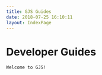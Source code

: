 ```yaml
---
title: GJS Guides
date: 2018-07-25 16:10:11
layout: IndexPage
---
```


# Developer Guides

    Welcome to GJS!

<ShowCaseBox title="GJS" subtitle="Tutorials for GJS">
<ShowCase link="gjs/style-guide.html" title="Style Guide" subtitle="The official style guide for GJS and GNOME projects written in GJS." image="" />
<ShowCase link="gjs/transition.html" title="Transition" subtitle="How does GJS compare to other JavaScript environments?" image="" />
<ShowCase link="gjs/legacy-class-syntax.html" title="Legacy Classes" subtitle="How do I use the deprecated Lang.Class objects?" image="" />
<ShowCase link="gjs/features-across-versions.html" title="Feature Compatibility" subtitle="Which features work in my version of GJS?" image="" />
</ShowCaseBox>

<ShowCaseBox title="GTK" subtitle="Gtk Tutorials">
<ShowCase link="gtk/gtk-tutorial/" title="Getting Started in GTK+ with GJS" subtitle="New to GTK+ or using it with GJS? This is for you!" image="" />
<ShowCase link="gtk/application-packaging.html" title="GTK+ Application Packaging" subtitle="How do I package my GTK+ application with GJS?" image="" />
</ShowCaseBox>

<ShowCaseBox title="Gio" subtitle="Gio Tutorials">
<ShowCase link="gio/file-operations.html" title="Files in GJS" subtitle="Basic File Operations in GJS" image="" />
</ShowCaseBox>